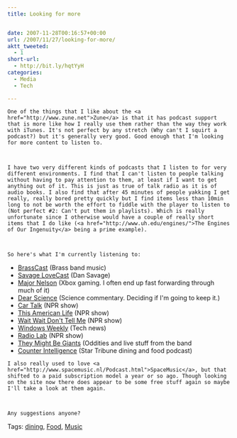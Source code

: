 ```yaml
---
title: Looking for more


date: 2007-11-28T00:16:57+00:00
url: /2007/11/27/looking-for-more/
aktt_tweeted:
  - 1
short-url:
  - http://bit.ly/hqtYyH
categories:
  - Media
  - Tech

---
```

<div class='microid-mailto+http:sha1:50939e1fafc94de07f5b1708d7824cd1166f6359'>
  
    One of the things that I like about the <a href="http://www.zune.net">Zune</a> is that it has podcast support that is more like how I really use them rather than the way they work with iTunes. It's not perfect by any stretch (Why can't I squirt a podcast?) but it's generally very good. Good enough that I'm looking for more content to listen to.
  
  
  
    I have two very different kinds of podcasts that I listen to for very different environments. I find that I can't listen to people talking without having to pay attention to them, at least if I want to get anything out of it. This is just as true of talk radio as it is of audio books. I also find that after 45 minutes of people yakking I get really, really bored pretty quickly but I find items less than 10min long to not be worth the effort to fiddle with the player to listen to (Not perfect #2: Can't put them in playlists). Which is really unfortunate since I otherwise would have a couple of really short items that I do like (<a href="http://www.uh.edu/engines/">The Engines of Our Ingenuity</a> being a prime example).
  
  
  
    So here's what I'm currently listening to:
  
  
  <ul>
    <li>
      <a href="http://brasscast.com/">BrassCast</a> (Brass band music)
    </li>
    <li>
      <a href="http://podcasts.thestranger.com/savagelove/">Savage LoveCast</a> (Dan Savage)
    </li>
    <li>
      <a href="http://www.majornelson.com/">Major Nelson</a> (Xbox gaming. I often end up fast forwarding through much of it)
    </li>
    <li>
      <a href="http://podcasts.thestranger.com/dear_science">Dear Science</a> (Science commentary. Deciding if I'm going to keep it.)
    </li>
    <li>
      <a href="http://cartalk.com/">Car Talk</a> (NPR show)
    </li>
    <li>
      <a href="http://www.thislife.org/">This American Life</a> (NPR show)
    </li>
    <li>
      <a href="http://www.npr.org/programs/waitwait/">Wait Wait Don't Tell Me</a> (NPR show)
    </li>
    <li>
      <a href="http://twit.tv/ww">Windows Weekly</a> (Tech news)
    </li>
    <li>
      <a href="http://www.wnyc.org/shows/radiolab/">Radio Lab</a> (NPR show)
    </li>
    <li>
      <a href="http://tmbg.com">They Might Be Giants</a> (Oddities and live stuff from the band
    </li>
    <li>
      <a href="http://www.startribune.com/counterintelligence/">Counter Intelligence</a> (Star Tribune dining and food podcast)
    </li>
  </ul>
  
  
    I also really used to love <a href="http://www.spacemusic.nl/Podcast.html">SpaceMusic</a>, but that shifted to a paid subscription model a year or so ago. Though looking on the site now there does appear to be some free stuff again so maybe I'll take a look at them again.
  
  
  
    Any suggestions anyone?
  
</div>

<div class="st-post-tags">
  Tags: <a href="http://www.cavort.org/tag/dining/" title="dining" rel="tag">dining</a>, <a href="http://www.cavort.org/tag/food/" title="Food" rel="tag">Food</a>, <a href="http://www.cavort.org/tag/music/" title="Music" rel="tag">Music</a><br />
</div>
